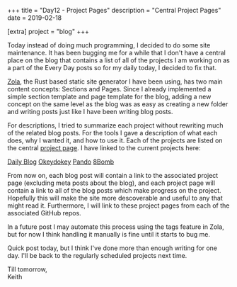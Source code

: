 +++
title = "Day12 - Project Pages"
description = "Central Project Pages"
date = 2019-02-18

[extra]
project = "blog"
+++

Today instead of doing much programming, I decided to do some site maintenance.
It has been bugging me for a while that I don't have a central place on the blog
that contains a list of all of the projects I am working on as a part of the
Every Day posts so for my daily today, I decided to fix that.

[Zola](https://www.getzola.org/), the Rust based static site generator I have
been using, has two main content concepts: Sections and Pages. Since I already
implemented a simple section template and page template for the blog, adding a
new concept on the same level as the blog was as easy as creating a new folder
and writing posts just like I have been writing blog posts. 

For descriptions, I tried to summarize each project without rewriting much of
the related blog posts. For the tools I gave a description of what each does,
why I wanted it, and how to use it. Each of the projects are listed on the
central [project page](../../projects/). I have linked to the current projects
here:

[Daily Blog](../../projects/blog/)
[Okeydokey](../../projects/okeydokey/)
[Pando](../../projects/pando/)
[8Bomb](../../projects/8bomb/)

From now on, each blog post will contain a link to the associated project page
(excluding meta posts about the blog), and each project page will contain a link
to all of the blog posts which make progress on the project. Hopefully this will
make the site more descoverable and useful to any that might read it.
Furthermore, I will link to these project pages from each of the associated
GitHub repos.

In a future post I may automate this process using the tags feature in Zola, but
for now I think handling it manually is fine until it starts to bug me.

Quick post today, but I think I've done more than enough writing for one day.
I'll be back to the regularly scheduled projects next time.

Till tomorrow,  
Keith
